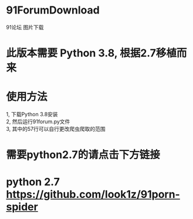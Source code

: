 # 91ForumDownload
91论坛 图片下载
# 此版本需要 Python 3.8, 根据2.7移植而来

# 使用方法
1, 下载Python 3.8安装  
2, 然后运行91forum.py文件  
3, 其中的57行可以自行更改爬虫爬取的范围  


# 
# 
# 需要python2.7的请点击下方链接
# python 2.7  https://github.com/look1z/91porn-spider
